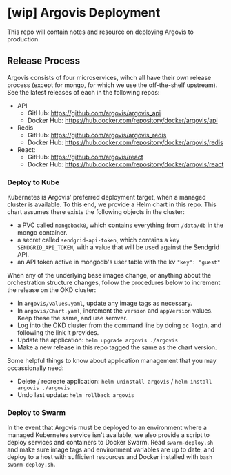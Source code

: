 # [wip] Argovis Deployment

This repo will contain notes and resource on deploying Argovis to production.

## Release Process

Argovis consists of four microservices, wihch all have their own release process (except for mongo, for which we use the off-the-shelf upstream). See the latest releases of each in the following repos:

 - API
   - GitHub: https://github.com/argovis/argovis_api
   - Docker Hub: https://hub.docker.com/repository/docker/argovis/api
 - Redis
   - GitHub: https://github.com/argovis/argovis_redis
   - Docker Hub: https://hub.docker.com/repository/docker/argovis/redis
 - React:
   - GitHub: https://github.com/argovis/react
   - Docker Hub: https://hub.docker.com/repository/docker/argovis/react

### Deploy to Kube

Kubernetes is Argovis' preferred deployment target, when a managed cluster is available. To this end, we provide a Helm chart in this repo. This chart assumes there exists the following objects in the cluster: 

 - a PVC called `mongoback0`, which contains everything from `/data/db` in the mongo container.
 - a secret called `sendgrid-api-token`, which contains a key `SENDGRID_API_TOKEN`, with a value that will be used against the Sendgrid API.
 - an API token active in mongodb's user table with the kv `"key": "guest"`

When any of the underlying base images change, or anything about the orchestration structure changes, follow the procedures below to increment the release on the OKD cluster:

 - In `argovis/values.yaml`, update any image tags as necessary.
 - In `argovis/Chart.yaml`, increment the `version` and `appVersion` values. Keep these the same, and use semver.
 - Log into the OKD cluster from the command line by doing `oc login`, and following the link it provides.
 - Update the application: `helm upgrade argovis ./argovis`
 - Make a new release in this repo tagged the same as the chart version.

Some helpful things to know about application management that you may occassionally need:

 - Delete / recreate application: `helm uninstall argovis` / `helm install argovis ./argovis`
 - Undo last update: `helm rollback argovis`

### Deploy to Swarm

In the event that Argovis must be deployed to an environment where a managed Kubernetes service isn't available, we also provide a script to deploy services and containers to Docker Swarm. Read `swarm-deploy.sh` and make sure image tags and environment variables are up to date, and deploy to a host with sufficient resources and Docker installed with `bash swarm-deploy.sh`.
